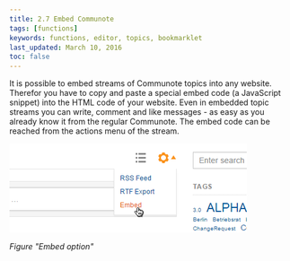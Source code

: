 ```yaml
---
title: 2.7 Embed Communote
tags: [functions]
keywords: functions, editor, topics, bookmarklet
last_updated: March 10, 2016
toc: false
---
```


It is possible to embed streams of Communote topics into any website. Therefor you have to copy and paste a special embed code (a JavaScript snippet) into the HTML code of your website.
Even in embedded topic streams you can write, comment and like messages - as easy as you already know it from the regular Communote. The embed code can be reached from the actions menu of the stream.

![](images/embed_option.png)

_Figure "Embed option"_
